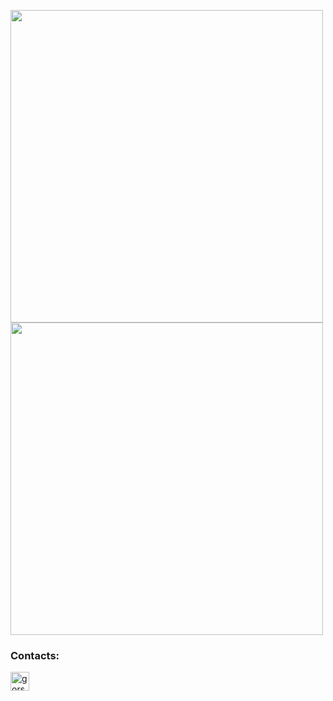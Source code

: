 [<img src="https://user-images.githubusercontent.com/94898232/202850599-2af525d9-8759-462f-95d2-0314b2b5782d.png" width="500">](https://github.com/gorshmeister/gorshmeister/blob/main/Coursera%20ETZNT6HYHRGW.pdf)
[<img src="https://user-images.githubusercontent.com/94898232/202850599-2af525d9-8759-462f-95d2-0314b2b5782d.png" width="500">](https://github.com/gorshmeister/gorshmeister/blob/main/Coursera%20ETZNT6HYHRGW.pdf)

<h3 align="left">Сontacts:</h3>
<p align="left">
<a href="https://t.me/gorshmeister" target="blank"><img align="center" src="https://user-images.githubusercontent.com/94898232/202649241-d6a66781-2272-48e2-a97f-91b16dd943a5.png" alt="gorshmeister" height="30" width="30" /></a>
</p>
  



<!--
**gorshmeister/gorshmeister** is a ✨ _special_ ✨ repository because its `README.md` (this file) appears on your GitHub profile.

Here are some ideas to get you started:

- 🔭 I’m currently working on ...
- 🌱 I’m currently learning ...
- 👯 I’m looking to collaborate on ...
- 🤔 I’m looking for help with ...
- 💬 Ask me about ...
- 📫 How to reach me: ...
- 😄 Pronouns: ...
- ⚡ Fun fact: ...
-->
